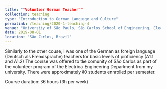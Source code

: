```yaml
---
title: ""Volunteer German Teacher""
collection: teaching
type: "Introduction to German Language and Culture"
permalink: /teaching/2020-1-teaching-4
venue: "University of São Paulo, São Carlos School of Engineering, Electrical Engineering Department"
date: 2019-08-01
location: "São Carlos, Brazil"
---
```


Similarly to the other couse, I was one of the German as foreign language (Deutsch als Fremdsprache) teachers for basic levels of proficiency (A1.1 and A1.2) The course was offered to the comunity of São Carlos as part of the volunteer program of the Electrical Engineering Department from my university. There were approximately 80 students ennrolled per semester.

Course duration: 36 hours (3h per week)